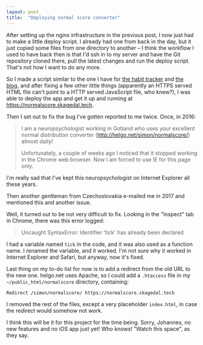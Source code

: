 ```yaml
---
layout: post
title:  "Deploying normal score converter"
---
```

After setting up the nginx infrastructure in the previous post, I now just had to make a little deploy script. I already had one from back in the day, but it just copied some files from one directory to another – I think the workflow I used to have back then is that I'd ssh in to my server and have the Git repository cloned there, pull the latest changes and run the deploy script. That's not how I want to do any more. 

So I made a script similar to the one I have for [the habit tracker](/2023/01/22/habit-tracker-deploying-the-jar.html) and [the blog](/2023/02/08/fixing-my-blog.html), and after fixing a few other little things (apparently an HTTPS served HTML file can't point to a HTTP served JavaScript file, who knew?), I was able to deploy the app and get it up and running at https://normalscore.skagedal.tech.

Then I set out to fix the bug I've gotten reported to me twice. Once, in 2016:

> I am a neuropsychologist working in Gotland who uses your excellent normal distribution converter (http://helgo.net/simon/normalscore/) almost daily!
>
> Unfortunately, a couple of weeks ago I noticed that it stopped working in the Chrome web browser. Now I am forced to use IE for this page only.

I'm really sad that I've kept this neuropsychologist on Internet Explorer all these years. 

Then another gentleman from Czechoslovakia e-mailed me in 2017 and mentioned this and another issue. 

Well, it turned out to be not very difficult to fix. Looking in the "Inspect" tab in Chrome, there was this error logged:

> Uncaught SyntaxError: Identifier 'tick' has already been declared

I had a variable named `tick` in the code, and it was also used as a function name. I renamed the variable, and it worked. I'm not sure why it worked in Internet Explorer and Safari, but anyway, now it's fixed. 

Last thing on my to-do list for now is to add a redirect from the old URL to the new one. helgo.net uses Apache, so I could add a `.htaccess` file in my `~/public_html/normalscore` directory, containing:

```
Redirect /simon/normalscore/ https://normalscore.skagedal.tech
```

I removed the rest of the files, except a very placeholder `index.html`, in case the redirect would somehow not work. 

I think this will be it for this project for the time being. Sorry, Johannes, no new features and no iOS app just yet! Who knows! "Watch this space", as they say.  